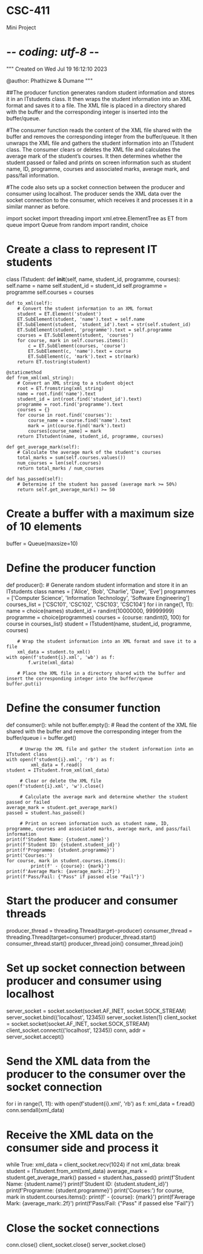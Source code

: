 # CSC-411
Mini Project 
# -*- coding: utf-8 -*-
"""
Created on Wed Jul 19 16:12:10 2023

@author: Phathizwe & Dumane
"""


##The producer function generates random student information and stores it in an ITstudents class. It then wraps the student information into an XML format and saves it to a file. The XML file is placed in a directory shared with the buffer and the corresponding integer is inserted into the buffer/queue.

 #The consumer function reads the content of the XML file shared with the buffer and removes the corresponding integer from the buffer/queue. It then unwraps the XML file and gathers the student information into an ITstudent class. The consumer clears or deletes the XML file and calculates the average mark of the student’s courses. It then determines whether the student passed or failed and prints on screen information such as student name, ID, programme, courses and associated marks, average mark, and pass/fail information.

 #The code also sets up a socket connection between the producer and consumer using localhost. The producer sends the XML data over the socket connection to the consumer, which receives it and processes it in a similar manner as before.

import socket
import threading
import xml.etree.ElementTree as ET
from queue import Queue
from random import randint, choice

# Create a class to represent IT students
class ITstudent:
    def __init__(self, name, student_id, programme, courses):
        self.name = name
        self.student_id = student_id
        self.programme = programme
        self.courses = courses

    def to_xml(self):
        # Convert the student information to an XML format
        student = ET.Element('student')
        ET.SubElement(student, 'name').text = self.name
        ET.SubElement(student, 'student_id').text = str(self.student_id)
        ET.SubElement(student, 'programme').text = self.programme
        courses = ET.SubElement(student, 'courses')
        for course, mark in self.courses.items():
            c = ET.SubElement(courses, 'course')
            ET.SubElement(c, 'name').text = course
            ET.SubElement(c, 'mark').text = str(mark)
        return ET.tostring(student)

    @staticmethod
    def from_xml(xml_string):
        # Convert an XML string to a student object
        root = ET.fromstring(xml_string)
        name = root.find('name').text
        student_id = int(root.find('student_id').text)
        programme = root.find('programme').text
        courses = {}
        for course in root.find('courses'):
            course_name = course.find('name').text
            mark = int(course.find('mark').text)
            courses[course_name] = mark
        return ITstudent(name, student_id, programme, courses)

    def get_average_mark(self):
        # Calculate the average mark of the student's courses
        total_marks = sum(self.courses.values())
        num_courses = len(self.courses)
        return total_marks / num_courses

    def has_passed(self):
        # Determine if the student has passed (average mark >= 50%)
        return self.get_average_mark() >= 50

# Create a buffer with a maximum size of 10 elements
buffer = Queue(maxsize=10)

# Define the producer function
def producer():
    # Generate random student information and store it in an ITstudents class
    names = ['Alice', 'Bob', 'Charlie', 'Dave', 'Eve']
    programmes = ['Computer Science', 'Information Technology', 'Software Engineering']
    courses_list = ['CSC101', 'CSC102', 'CSC103', 'CSC104']
    for i in range(1, 11):
        name = choice(names)
        student_id = randint(10000000, 99999999)
        programme = choice(programmes)
        courses = {course: randint(0, 100) for course in courses_list}
        student = ITstudent(name, student_id, programme, courses)

        # Wrap the student information into an XML format and save it to a file
        xml_data = student.to_xml()
    with open(f'student{i}.xml', 'wb') as f:
            f.write(xml_data)

        # Place the XML file in a directory shared with the buffer and insert the corresponding integer into the buffer/queue
    buffer.put(i)

# Define the consumer function
def consumer():
    while not buffer.empty():
        # Read the content of the XML file shared with the buffer and remove the corresponding integer from the buffer/queue
        i = buffer.get()
        
         # Unwrap the XML file and gather the student information into an ITstudent class 
    with open(f'student{i}.xml', 'rb') as f:
             xml_data = f.read()
    student = ITstudent.from_xml(xml_data)

         # Clear or delete the XML file 
    open(f'student{i}.xml', 'w').close()

         # Calculate the average mark and determine whether the student passed or failed 
    average_mark = student.get_average_mark()
    passed = student.has_passed()

         # Print on screen information such as student name, ID, programme, courses and associated marks, average mark, and pass/fail information 
    print(f'Student Name: {student.name}')
    print(f'Student ID: {student.student_id}')
    print(f'Programme: {student.programme}')
    print('Courses:')
    for course, mark in student.courses.items():
             print(f' - {course}: {mark}')
    print(f'Average Mark: {average_mark:.2f}')
    print(f'Pass/Fail: {"Pass" if passed else "Fail"}')

# Start the producer and consumer threads
producer_thread = threading.Thread(target=producer)
consumer_thread = threading.Thread(target=consumer)
producer_thread.start()
consumer_thread.start()
producer_thread.join()
consumer_thread.join()

# Set up socket connection between producer and consumer using localhost
server_socket = socket.socket(socket.AF_INET, socket.SOCK_STREAM)
server_socket.bind(('localhost', 12345))
server_socket.listen(1)
client_socket = socket.socket(socket.AF_INET, socket.SOCK_STREAM)
client_socket.connect(('localhost', 12345))
conn, addr = server_socket.accept()

# Send the XML data from the producer to the consumer over the socket connection
for i in range(1, 11):
    with open(f'student{i}.xml', 'rb') as f:
        xml_data = f.read()
    conn.sendall(xml_data)

# Receive the XML data on the consumer side and process it
while True:
    xml_data = client_socket.recv(1024)
    if not xml_data:
        break
    student = ITstudent.from_xml(xml_data)
    average_mark = student.get_average_mark()
    passed = student.has_passed()
    print(f'Student Name: {student.name}')
    print(f'Student ID: {student.student_id}')
    print(f'Programme: {student.programme}')
    print('Courses:')
    for course, mark in student.courses.items():
        print(f' - {course}: {mark}')
    print(f'Average Mark: {average_mark:.2f}')
    print(f'Pass/Fail: {"Pass" if passed else "Fail"}')

# Close the socket connections
conn.close()
client_socket.close()
server_socket.close()
